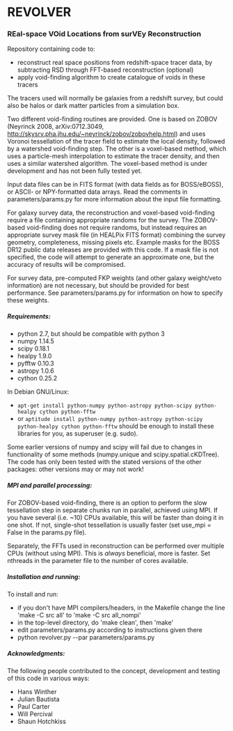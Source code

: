 # REVOLVER

### REal-space VOid Locations from surVEy Reconstruction

Repository containing code to:

   - reconstruct real space positions from redshift-space tracer data, by subtracting RSD through FFT-based reconstruction (optional)
   - apply void-finding algorithm to create catalogue of voids in these tracers
   
The tracers used will normally be galaxies from a redshift survey, but could also be halos or dark matter 
particles from a simulation box.

Two different void-finding routines are provided. One is based on ZOBOV (Neyrinck 2008, arXiv:0712.3049, 
http://skysrv.pha.jhu.edu/~neyrinck/zobov/zobovhelp.html) and uses Voronoi tessellation of the tracer field to estimate 
the local density, followed by a watershed void-finding step. The other is a voxel-based method, which uses a 
particle-mesh interpolation to estimate the tracer density, and then uses a similar watershed algorithm. The 
voxel-based method is under development and has not been fully tested yet.

Input data files can be in FITS format (with data fields as for BOSS/eBOSS), or ASCII- or NPY-formatted data arrays.
Read the comments in parameters/params.py for more information about the input file formatting. 

For galaxy survey data, the reconstruction and voxel-based void-finding require a file containing appropriate 
randoms for the survey. The ZOBOV-based void-finding does not require randoms, but instead requires an appropriate
survey mask file (in HEALPix FITS format) combining the survey geometry, completeness, missing pixels etc. Example masks
for the BOSS DR12 public data releases are provided with this code. If a mask file is not specified, the code will 
attempt to generate an approximate one, but the accuracy of results will be compromised.

For survey data, pre-computed FKP weights (and other galaxy weight/veto information) are not necessary, but should be 
provided for best performance. See parameters/params.py for information on how to specify these weights. 

##### Requirements:
   - python 2.7, but should be compatible with python 3
   - numpy 1.14.5
   - scipy 0.18.1
   - healpy 1.9.0
   - pyfftw 0.10.3
   - astropy 1.0.6
   - cython 0.25.2

In Debian GNU/Linux:
   - ```apt-get install python-numpy python-astropy python-scipy python-healpy cython python-fftw```
   - or ```aptitude install python-numpy python-astropy python-scipy python-healpy cython python-fftw```
should be enough to install these libraries for you, as superuser (e.g. sudo).

Some earlier versions of numpy and scipy will fail due to changes in functionality of some methods (numpy.unique 
and scipy.spatial.cKDTree). The code has only been tested with the stated versions of the other packages: other versions
may or may not work!

##### MPI and parallel processing:
For ZOBOV-based void-finding, there is an option to perform the slow tessellation step in 
separate chunks run in parallel, achieved using MPI. If you have several (i.e. ~10) CPUs available, this will 
be faster than doing it in one shot. If not, single-shot tessellation is usually faster (set use_mpi = False in the 
params.py file). 

Separately, the FFTs used in reconstruction can be performed over multiple CPUs (without using MPI). This is *always*
beneficial, more is faster. Set nthreads in the parameter file to the number of cores available.
 
##### Installation and running:
To install and run:
   - if you don't have MPI compilers/headers, in the Makefile change the line 'make -C src all' to 'make -C src all_nompi' 
   - in the top-level directory, do 'make clean', then 'make'
   - edit parameters/params.py according to instructions given there
   - python revolver.py --par parameters/params.py
   
##### Acknowledgments:

The following people contributed to the concept, development and testing of this code in various ways:
   - Hans Winther
   - Julian Bautista
   - Paul Carter
   - Will Percival
   - Shaun Hotchkiss
